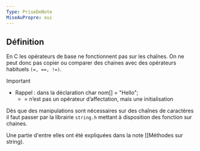```yaml
---
Type: PriseDeNote
MiseAuPropre: oui
---
```


## Définition
En C les opérateurs de base ne fonctionnent pas sur les chaînes. On ne peut donc pas copier ou comparer des chaines avec des opérateurs habituels `(=, ==, !=)`.

>[!important]
>- Rappel : dans la déclaration char nom[] = "Hello";  
>	- = n’est pas un opérateur d’affectation, mais une initialisation

Dès que des manipulations sont nécessaires sur des chaînes de caractères il faut passer par la librairie `string.h` mettant à disposition des fonction sur chaines.

Une partie d'entre elles ont été expliquées dans la note [[Méthodes sur string).